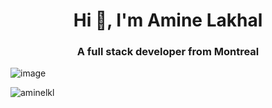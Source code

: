 <h1 align="center">Hi 👋, I'm Amine Lakhal</h1>
<h3 align="center">A full stack developer from Montreal</h3>

![image](https://user-images.githubusercontent.com/96929412/213847498-76002113-e93a-4d20-a530-e3819c4452de.png)


<p align="left">
</p>



<p><img align="center" src="https://github-readme-stats.vercel.app/api/top-langs?username=aminelkl&show_icons=true&locale=en&layout=compact" alt="aminelkl" /></p>
